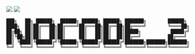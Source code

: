 [![](https://img.shields.io/badge/Mozilla%20Public%20License-2.0-rgb(27%2C181%2C214))](https://www.mozilla.org/en-US/MPL/2.0/)
[![](https://img.shields.io/badge/BLOG-OFFSAYING-%23d40749)](https://offsaying.github.io)
``` 
███╗   ██╗ ██████╗  ██████╗ ██████╗ ██████╗ ███████╗        ██████╗ 
████╗  ██║██╔═══██╗██╔════╝██╔═══██╗██╔══██╗██╔════╝        ╚════██╗
██╔██╗ ██║██║   ██║██║     ██║   ██║██║  ██║█████╗           █████╔╝
██║╚██╗██║██║   ██║██║     ██║   ██║██║  ██║██╔══╝          ██╔═══╝ 
██║ ╚████║╚██████╔╝╚██████╗╚██████╔╝██████╔╝███████╗███████╗███████╗
╚═╝  ╚═══╝ ╚═════╝  ╚═════╝ ╚═════╝ ╚═════╝ ╚══════╝╚══════╝╚══════╝
```                                                               
                                                                    
                                                                    
                                                                    
                                                                    
                                                                    
                                                                    
                                                                    
                                                                    
                                                                    
                                                                    
                                                                    
                                                                    
                                                                    
                                                                    

